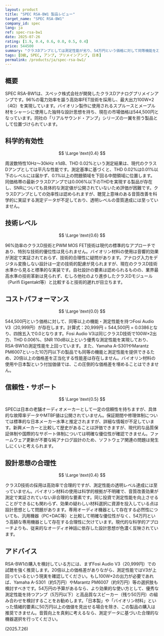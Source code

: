 ```yaml
---
layout: product
title: "SPEC RSA-BW1 製品レビュー"
target_name: "SPEC RSA-BW1"
company_id: spec
lang: ja
ref: spec-rsa-bw1
date: 2025-07-26
rating: [1.9, 0.4, 0.6, 0.0, 0.5, 0.4]
price: 544500
summary: "クラスDアンプとしては測定性能が劣り、54万円という価格に対して同等機能を2万円台で実現可能な製品が存在するため、コストパフォーマンスは極めて低い"
tags: [D級, SPEC, アンプ, プリメインアンプ, 日本]
permalink: /products/ja/spec-rsa-bw1/
---
```

## 概要

SPEC RSA-BW1は、スペック株式会社が開発したクラスDアナログプリメインアンプです。96%の電力効率を謳う高効率FET技術を採用し、最大出力100W×2（4Ω）を実現しています。バイオリン製作に使用されるスプルースとメープル材をシャーシに使用した独特な設計思想を持ち、現在の市場価格は544,500円となっています。同社の「リアルサウンド・アンプ」シリーズの一翼を担う製品として位置づけられています。

## 科学的有効性

$$ \Large \text{0.4} $$

周波数特性10Hz～30kHz ±1dB、THD 0.02%という測定結果は、現代のクラスDアンプとしては平凡な性能です。測定基準に基づくと、THD 0.02%は0.01%以下のレベルには届かず、0.1%以上の問題領域を下回る中間領域に位置します。同価格帯の最新クラスDアンプでは0.006%以下のTHDを実現する製品が存在し、SNRについても具体的な測定値が公開されていないため評価が困難です。クラスDアンプとしての効率性は認められますが、聴覚上意味のある音質改善を科学的に実証する測定データが不足しており、透明レベルの音質達成には至っていません。

## 技術レベル

$$ \Large \text{0.6} $$

96%効率のクラスD技術とPWM MOS FET技術は現代の標準的なアプローチであり、特別な技術的優位性は見られません。バイオリン材料の使用は音響的効果が測定で実証されておらず、技術的合理性に疑問があります。アナログ入力をデジタル変換しない設計は一定の技術的配慮が見られますが、現在のクラスD技術水準から見ると標準的な実装です。自社設計の要素は認められるものの、業界最高水準の技術革新は見られず、むしろ他社のより進歩したクラスDモジュール（Purifi Eigentakt等）と比較すると技術的遅れが目立ちます。

## コストパフォーマンス

$$ \Large \text{0.0} $$

544,500円という価格に対して、同等以上の機能・測定性能を持つFosi Audio V3（20,999円）が存在します。計算式：20,999円 ÷ 544,500円 = 0.0386となり、四捨五入で0.0となります。Fosi Audio V3は同じクラスD技術で100W×2出力、THD 0.006%、SNR 110dB以上という優秀な測定性能を実現しており、RSA-BW1の測定性能を上回っています。また、Yamaha A-S301やMarantz PM6007といった10万円以下の製品でも同等の機能と測定性能を提供できるため、20倍以上の価格差を正当化する性能差は存在しません。バイオリン材料の使用や日本製という付加価値では、この圧倒的な価格差を埋めることはできません。

## 信頼性・サポート

$$ \Large \text{0.5} $$

SPECは日本の老舗オーディオメーカーとして一定の信頼性を持ちますが、具体的な故障率データやMTBF値は公開されていません。保証期間や修理体制については標準的な日本メーカー水準と推定されますが、詳細な情報が不足しています。新興メーカーと比較して歴史があることは評価できますが、現代的な品質保証体制や国際的なサポート体制については明確な優位性が確認できません。ファームウェア更新が不要な純アナログ設計のため、ソフトウェア関連の問題は発生しにくいと考えられます。

## 設計思想の合理性

$$ \Large \text{0.4} $$

クラスD技術の採用は高効率で合理的ですが、測定性能の透明レベル達成には至っていません。バイオリン材料の使用は科学的根拠が不明確で、音質改善効果が測定で実証されていない非合理的な要素です。同じ投資で測定性能を向上させることができるにも関わらず、効果の疑わしい材料選択に資源を投入している点は設計思想として問題があります。専用オーディオ機器として存在する必然性についても、汎用機器（PC+DAC等）と比較して明確な優位性がなく、54万円という高額な専用機器として存在する合理性に欠けています。現代的な科学的アプローチよりも、従来的なオーディオ神話に依存した設計思想が色濃く反映されています。

## アドバイス

RSA-BW1の購入を検討している方には、まずFosi Audio V3（20,999円）での試聴を強く推奨します。20倍以上の価格差がありながら、測定性能ではV3が上回っているという現実を確認してください。もし100W×2の出力が必要であれば、Yamaha A-S301（約5万円）やMarantz PM6007（約9万円）等の選択肢も検討すべきです。54万円の予算があるなら、より効果的な使い方として、優秀な測定性能を持つアンプ（5万円以下）と高品質なスピーカー（残り50万円）の組み合わせを検討することをお勧めします。「日本製」や「バイオリン材料」といった情緒的要素に50万円以上の価値を見出せる場合を除き、この製品の購入は推奨できません。音質向上を真剣に考えるなら、測定データに基づいた合理的な機器選択を行ってください。

(2025.7.26)
